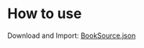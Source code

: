# How to use
Download and Import: [BookSource.json](https://github.com/Dyminas/LegadoBookSource/raw/refs/heads/main/BookSource.json)
